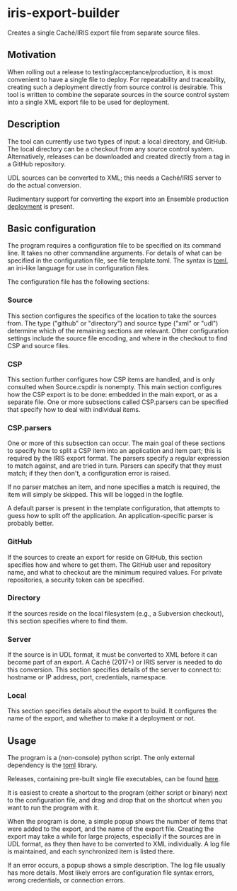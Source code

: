 # iris-export-builder

Creates a single Caché/IRIS export file from separate source files.

## Motivation

When rolling out a release to testing/acceptance/production, it is most
convenient to have a single file to deploy. For repeatability and
traceability, creating such a deployment directly from source control is
desirable. This tool is written to combine the separate sources in the
source control system into a single XML export file to be used for
deployment.

## Description

The tool can currently use two types of input: a local directory, and
GitHub. The local directory can be a checkout from any source control
system. Alternatively, releases can be downloaded and created directly
from a tag in a GitHub repository.

UDL sources can be converted to XML; this needs a Caché/IRIS server to
do the actual conversion.

Rudimentary support for converting the export into an Ensemble
production
[deployment](https://docs.intersystems.com/irislatest/csp/docbook/DocBook.UI.Page.cls?KEY=EGDV_deploying)
is present.

## Basic configuration

The program requires a configuration file to be specified on its command
line. It takes no other commandline arguments. For details of what can
be specified in the  configuration file, see file template.toml. The
syntax is [toml](https://toml.io/en/), an ini-like language for use in
configuration files.

The configuration file has the following sections:

### Source

This section configures the specifics of the location to take the
sources from. The type ("github" or "directory") and source type ("xml"
or "udl") determine which of the remaining sections are relevant. Other
configuration settings include the source file encoding, and where in
the checkout to find CSP and source files.

### CSP

This section further configures how CSP items are handled, and is only
consulted when Source.cspdir is nonempty. This main section configures
how the CSP export is to be done: embedded in the main export, or as a
separate file. One or more subsections called CSP.parsers can be specified
that specify how to deal with individual items.

### CSP.parsers

One or more of this subsection can occur. The main goal of these
sections to specify how to split a CSP item into an application and item
part; this is required by the IRIS export format. The parsers specify a
regular expression to match against, and are tried in turn. Parsers can
specify that they must match; if they then don't, a configuration error
is raised.

If no parser matches an item, and none specifies a match is required, the
item will simply be skipped. This will be logged in the logfile.

A default parser is present in the template configuration, that attempts
to guess how to split off the application. An application-specific parser
is probably better.

### GitHub

If the sources to create an export for reside on GitHub, this section
specifies how and where to get them. The GitHub user and repository
name, and what to checkout are the minimum required values. For private
repositories, a security token can be specified.

### Directory

If the sources reside on the local filesystem (e.g., a Subversion
checkout), this section specifies where to find them.

### Server

If the source is in UDL format, it must be converted to XML before it
can become part of an export. A Caché (2017+) or IRIS server is needed
to do this conversion. This section specifies details of the server to
connect to: hostname or IP address, port, credentials, namespace.

### Local

This section specifies details about the export to build. It configures
the name of the export, and whether to make it a deployment or not.

## Usage

The program is a (non-console) python script. The only external
dependency is the [toml](https://pypi.org/project/toml/) library.

Releases, containing pre-built single file executables, can be found
[here](https://github.com/gertjanklein/iris-export-builder/releases).

It is easiest to create a shortcut to the program (either script or
binary) next to the configuration file, and drag and drop that on the
shortcut when you want to run the program with it.

When the program is done, a simple popup shows the number of items that
were added to the export, and the name of the export file. Creating the
export may take a while for large projects, especially if the sources
are in UDL format, as they then have to be converted to XML
individually. A log file is maintained, and each synchronized item is
listed there.

If an error occurs, a popup shows a simple description. The log file
usually has more details. Most likely errors are configuration file
syntax errors, wrong credentials, or connection errors.
